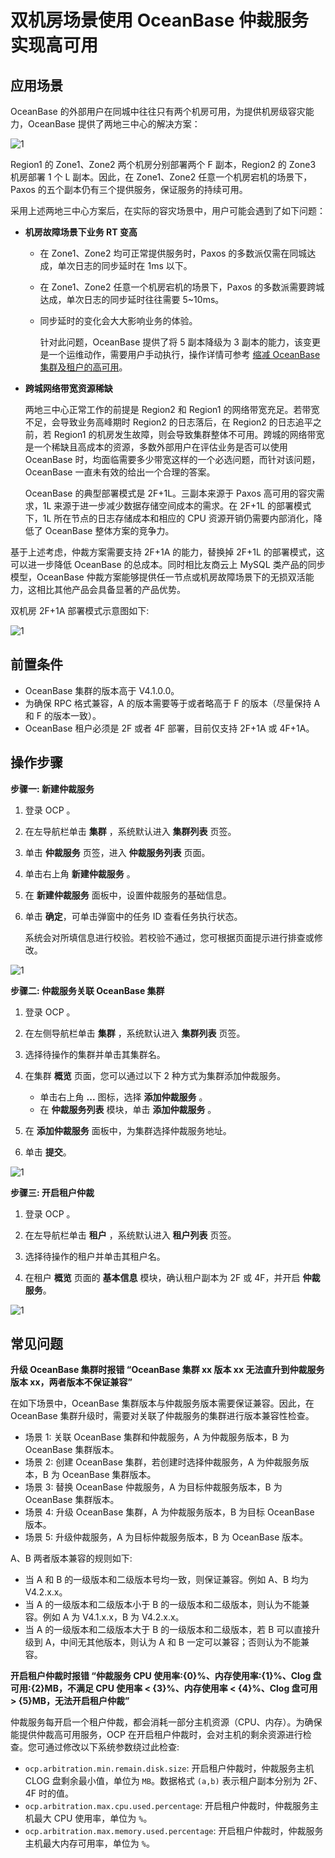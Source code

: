 # 双机房场景使用 OceanBase 仲裁服务实现高可用

## 应用场景

OceanBase 的外部用户在同城中往往只有两个机房可用，为提供机房级容灾能力，OceanBase 提供了两地三中心的解决方案：

![1](https://obbusiness-private.oss-cn-shanghai.aliyuncs.com/doc/img/ocp/%E6%9C%80%E4%BD%B3%E5%AE%9E%E8%B7%B5/%E4%B8%A4%E5%9C%B0%E4%B8%89%E4%B8%AD%E5%BF%83.png)

Region1 的 Zone1、Zone2 两个机房分别部署两个 F 副本，Region2 的 Zone3 机房部署 1 个 L 副本。因此，在 Zone1、Zone2 任意一个机房宕机的场景下，Paxos 的五个副本仍有三个提供服务，保证服务的持续可用。

采用上述两地三中心方案后，在实际的容灾场景中，用户可能会遇到了如下问题：

* **机房故障场景下业务 RT 变高**

  * 在 Zone1、Zone2 均可正常提供服务时，Paxos 的多数派仅需在同城达成，单次日志的同步延时在 1ms 以下。
  * 在 Zone1、Zone2 任意一个机房宕机的场景下，Paxos 的多数派需要跨城达成，单次日志的同步延时往往需要 5~10ms。
  * 同步延时的变化会大大影响业务的体验。

    针对此问题，OceanBase 提供了将 5 副本降级为 3 副本的能力，该变更是一个运维动作，需要用户手动执行，操作详情可参考 [缩减 OceanBase 集群及租户的高可用](400.reduce-the-high-availability-of-ob-clusters-and-tenants.md)。

* **跨城网络带宽资源稀缺**

    两地三中心正常工作的前提是 Region2 和 Region1 的网络带宽充足。若带宽不足，会导致业务高峰期时 Region2 的日志落后，在 Region2 的日志追平之前，若 Region1 的机房发生故障，则会导致集群整体不可用。跨城的网络带宽是一个稀缺且高成本的资源，多数外部用户在评估业务是否可以使用 OceanBase 时，均面临需要多少带宽这样的一个必选问题，而针对该问题，OceanBase 一直未有效的给出一个合理的答案。

    OceanBase 的典型部署模式是 2F+1L。三副本来源于 Paxos 高可用的容灾需求，1L 来源于进一步减少数据存储空间成本的需求。在 2F+1L 的部署模式下，1L 所在节点的日志存储成本和相应的 CPU 资源开销仍需要内部消化，降低了 OceanBase 整体方案的竞争力。

基于上述考虑，仲裁方案需要支持 2F+1A 的能力，替换掉 2F+1L 的部署模式，这可以进一步降低 OceanBase 的总成本。同时相比友商云上 MySQL 类产品的同步模型，OceanBase 仲裁方案能够提供任一节点或机房故障场景下的无损双活能力，这相比其他产品会具备显著的产品优势。

双机房 2F+1A 部署模式示意图如下:

![1](https://obbusiness-private.oss-cn-shanghai.aliyuncs.com/doc/img/ocp/%E6%9C%80%E4%BD%B3%E5%AE%9E%E8%B7%B5/%E5%8F%8C%E6%9C%BA%E6%88%BF.png)

## 前置条件

* OceanBase 集群的版本高于 V4.1.0.0。
* 为确保 RPC 格式兼容，A 的版本需要等于或者略高于 F 的版本（尽量保持 A 和 F 的版本一致）。
* OceanBase 租户必须是 2F 或者 4F 部署，目前仅支持 2F+1A 或 4F+1A。

## 操作步骤

**步骤一: 新建仲裁服务**

1. 登录 OCP 。

2. 在左导航栏单击 **集群** ，系统默认进入 **集群列表** 页签。

3. 单击 **仲裁服务** 页签，进入 **仲裁服务列表** 页面。

4. 单击右上角 **新建仲裁服务** 。

5. 在 **新建仲裁服务** 面板中，设置仲裁服务的基础信息。

6. 单击 **确定**，可单击弹窗中的任务 ID 查看任务执行状态。

    系统会对所填信息进行校验。若校验不通过，您可根据页面提示进行排查或修改。

![1](https://obbusiness-private.oss-cn-shanghai.aliyuncs.com/doc/img/ocp/422/%E6%96%B0%E5%BB%BA%E4%BB%B2%E8%A3%81%E6%9C%8D%E5%8A%A1.png)

**步骤二: 仲裁服务关联 OceanBase 集群**

1. 登录 OCP 。

2. 在左侧导航栏单击 **集群** ，系统默认进入 **集群列表** 页签。

3. 选择待操作的集群并单击其集群名。

4. 在集群 **概览** 页面，您可以通过以下 2 种方式为集群添加仲裁服务。

   * 单击右上角 **...** 图标，选择 **添加仲裁服务** 。
   * 在 **仲裁服务列表** 模块，单击 **添加仲裁服务** 。

5. 在 **添加仲裁服务** 面板中，为集群选择仲裁服务地址。

6. 单击 **提交**。

![1](https://obbusiness-private.oss-cn-shanghai.aliyuncs.com/doc/img/ocp/410/%E6%B7%BB%E5%8A%A0%E4%BB%B2%E8%A3%81%E6%9C%8D%E5%8A%A1.png)

**步骤三: 开启租户仲裁**

1. 登录 OCP 。

2. 在左导航栏单击 **租户** ，系统默认进入 **租户列表** 页签。

3. 选择待操作的租户并单击其租户名。

4. 在租户 **概览** 页面的 **基本信息** 模块，确认租户副本为 2F 或 4F，并开启 **仲裁服务**。

![1](https://obbusiness-private.oss-cn-shanghai.aliyuncs.com/doc/img/ocp/422/%E7%A7%9F%E6%88%B7%E5%9F%BA%E6%9C%AC%E4%BF%A1%E6%81%AF.png)

## 常见问题

**升级 OceanBase 集群时报错 “OceanBase 集群 xx 版本 xx 无法直升到仲裁服务版本 xx，两者版本不保证兼容”**

在如下场景中，OceanBase 集群版本与仲裁服务版本需要保证兼容。因此，在 OceanBase 集群升级时，需要对关联了仲裁服务的集群进行版本兼容性检查。

* 场景 1: 关联 OceanBase 集群和仲裁服务，A 为仲裁服务版本，B 为 OceanBase 集群版本。
* 场景 2: 创建 OceanBase 集群，若创建时选择仲裁服务，A 为仲裁服务版本，B 为 OceanBase 集群版本。
* 场景 3: 替换 OceanBase 仲裁服务，A 为目标仲裁服务版本，B 为 OceanBase 集群版本。
* 场景 4: 升级 OceanBase 集群，A 为仲裁服务版本，B 为目标 OceanBase 版本。
* 场景 5: 升级仲裁服务，A 为目标仲裁服务版本，B 为 OceanBase 版本。

A、B 两者版本兼容的规则如下:

* 当 A 和 B 的一级版本和二级版本号均一致，则保证兼容。例如 A、B 均为 V4.2.x.x。
* 当 A 的一级版本和二级版本小于 B 的一级版本和二级版本，则认为不能兼容。例如 A 为 V4.1.x.x，B 为 V4.2.x.x。
* 当 A 的一级版本和二级版本大于 B 的一级版本和二级版本，若 B 可以直接升级到 A，中间无其他版本，则认为 A 和 B 一定可以兼容；否则认为不能兼容。

**开启租户仲裁时报错 “仲裁服务 CPU 使用率:{0}%、内存使用率:{1}%、Clog 盘可用:{2}MB，不满足 CPU 使用率 < {3}%、内存使用率 < {4}%、Clog 盘可用 > {5}MB，无法开启租户仲裁”**

仲裁服务每开启一个租户仲裁，都会消耗一部分主机资源（CPU、内存）。为确保能提供仲裁高可用服务，OCP 在开启租户仲裁时，会对主机的剩余资源进行检查。您可通过修改以下系统参数绕过此检查:

* `ocp.arbitration.min.remain.disk.size`: 开启租户仲裁时，仲裁服务主机 CLOG 盘剩余最小值，单位为 `MB`。数据格式 `(a,b)` 表示租户副本分别为 2F、4F 时的值。
* `ocp.arbitration.max.cpu.used.percentage`: 开启租户仲裁时，仲裁服务主机最大 CPU 使用率，单位为 `%`。
* `ocp.arbitration.max.memory.used.percentage`: 开启租户仲裁时，仲裁服务主机最大内存可用率，单位为 `%`。
